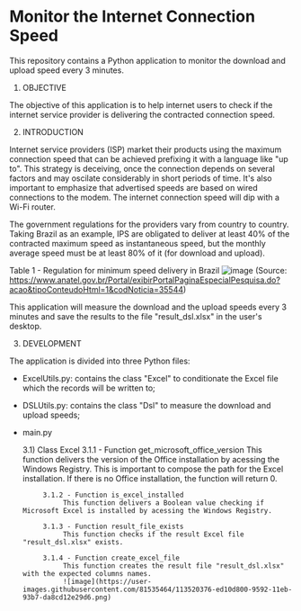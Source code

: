 # Monitor the Internet Connection Speed

This repository contains a Python application to monitor the download and upload speed every 3 minutes.

1) OBJECTIVE

The objective of this application is to help internet users to check if the internet service provider is delivering the contracted connection speed.

2) INTRODUCTION

Internet service providers (ISP) market their products using the maximum connection speed that can be achieved prefixing it with a language like "up to". This strategy is deceiving, once the connection depends on several factors and may oscilate considerably in short periods of time. It's also important to emphasize that advertised speeds are based on wired connections to the modem. The internet connection speed will dip with a Wi-Fi router.

The government regulations for the providers vary from country to country. Taking Brazil as an example, IPS are obligated to deliver at least 40% of the contracted maximum speed as instantaneous speed, but the monthly average speed must be at least 80% of it (for download and upload).

Table 1 - Regulation for minimum speed delivery in Brazil 
![image](https://user-images.githubusercontent.com/81535464/113519855-2fd0b100-958f-11eb-8b52-bf628e04e87d.png)
(Source: https://www.anatel.gov.br/Portal/exibirPortalPaginaEspecialPesquisa.do?acao&tipoConteudoHtml=1&codNoticia=35544)

This application will measure the download and the upload speeds every 3 minutes and save the results to the file "result_dsl.xlsx" in the user's desktop.

3) DEVELOPMENT

The application is divided into three Python files:

  - ExcelUtils.py: contains the class "Excel" to conditionate the Excel file which the records will be written to;
  - DSLUtils.py: contains the class "Dsl" to measure the download and upload speeds;
  - main.py
  
       3.1) Class Excel
             3.1.1 - Function get_microsoft_office_version
                  This function delivers the version of the Office installation by acessing the Windows Registry.
                  This is important to compose the path for the Excel installation.
                  If there is no Office installation, the function will return 0.
                  
             3.1.2 - Function is_excel_installed
                  This function delivers a Boolean value checking if Microsoft Excel is installed by acessing the Windows Registry.
              
             3.1.3 - Function result_file_exists
                  This function checks if the result Excel file "result_dsl.xlsx" exists.
                  
             3.1.4 - Function create_excel_file
                  This function creates the result file "result_dsl.xlsx" with the expected columns names.
                  ![image](https://user-images.githubusercontent.com/81535464/113520376-ed10d800-9592-11eb-93b7-da8cd12e29d6.png)

                  
 
